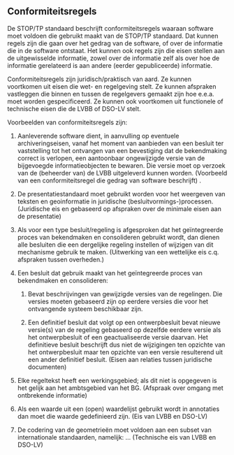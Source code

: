 Conformiteitsregels
-------------------

De STOP/TP standaard beschrijft conformiteitsregels waaraan software moet
voldoen die gebruikt maakt van de STOP/TP standaard. Dat kunnen regels zijn die
gaan over het gedrag van de software, of over de informatie die in de software
ontstaat. Het kunnen ook regels zijn die eisen stellen aan de uitgewisselde
informatie, zowel over de informatie zelf als over hoe de informatie gerelateerd
is aan andere (eerder gepubliceerde) informatie.

Conformiteitsregels zijn juridisch/praktisch van aard. Ze kunnen voortkomen uit
eisen die wet- en regelgeving stelt. Ze kunnen afspraken vastleggen die binnen
en tussen de regelgevers gemaakt zijn hoe e.e.a. moet worden gespecificeerd. Ze
kunnen ook voortkomen uit functionele of technische eisen die de LVBB of DSO-LV
stelt.

Voorbeelden van conformiteitsregels zijn:

1.  Aanleverende software dient, in aanvulling op eventuele archiveringseisen,
    vanaf het moment van aanbieden van een besluit ter vaststelling tot het
    ontvangen van een bevestiging dat de bekendmaking correct is verlopen, een
    aantoonbaar ongewijzigde versie van de bijgevoegde informatieobjecten te
    bewaren. Die versie moet op verzoek van de (beheerder van) de LVBB
    uitgeleverd kunnen worden. (Voorbeeld van een conformiteitsregel die gedrag
    van software beschrijft) .

2.  De presentatiestandaard moet gebruikt worden voor het weergeven van teksten
    en geoinformatie in juridische (besluitvormings-)processen. (Juridische eis
    en gebaseerd op afspraken over de minimale eisen aan de presentatie)

3.  Als voor een type besluit/regeling is afgesproken dat het geïntegreerde
    proces van bekendmaken en consolideren gebruikt wordt, dan dienen alle
    besluiten die een dergelijke regeling instellen of wijzigen van dit
    mechanisme gebruik te maken. (Uitwerking van een wettelijke eis c.q.
    afspraken tussen overheden.)

4.  Een besluit dat gebruik maakt van het geïntegreerde proces van bekendmaken
    en consolideren:

    1.  Bevat beschrijvingen van gewijzigde versies van de regelingen. Die
        versies moeten gebaseerd zijn op eerdere versies die voor het
        ontvangende systeem beschikbaar zijn.

    2.  Een definitief besluit dat volgt op een ontwerpbesluit bevat nieuwe
        versie(s) van de regeling gebaseerd op dezelfde eerdere versie als het
        ontwerpbesluit of een geactualiseerde versie daarvan. Het definitieve
        besluit beschrijft dus niet de wijzigingen ten opzichte van het
        ontwerpbesluit maar ten opzichte van een versie resulterend uit een
        ander definitief besluit. (Eisen aan relaties tussen juridische
        documenten)

5.  Elke regeltekst heeft een werkingsgebied; als dit niet is opgegeven is het
    gelijk aan het ambtsgebied van het BG. (Afspraak over omgang met ontbrekende
    informatie)

6.  Als een waarde uit een (open) waardelijst gebruikt wordt in annotaties dan
    moet die waarde gedefinieerd zijn. (Eis van LVBB en DSO-LV)

7.  De codering van de geometrieën moet voldoen aan een subset van
    internationale standaarden, namelijk: … (Technische eis van LVBB en DSO-LV)
